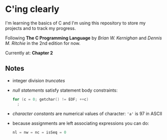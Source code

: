 # C'ing clearly

I'm learning the basics of C and I'm using this repository to store my projects
and to track my progress.

Following **The C Programming Language** by _Brian W. Kernighan_
and _Dennis M. Ritchie_ in the 2nd edition for now.

Currently at: **Chapter 2**

## Notes

- integer division _truncates_

- _null statements_ satisfy statement body constraints:

  ```c
  for (c = 0; getchar() != EOF; ++c)
    ;
  ```

- _character constants_ are numerical values of character: `'a'` is 97 in ASCII

- because assignments are left associating expressions you can do:

  ```c
  nl = nw = nc = isSeq = 0
  ```

